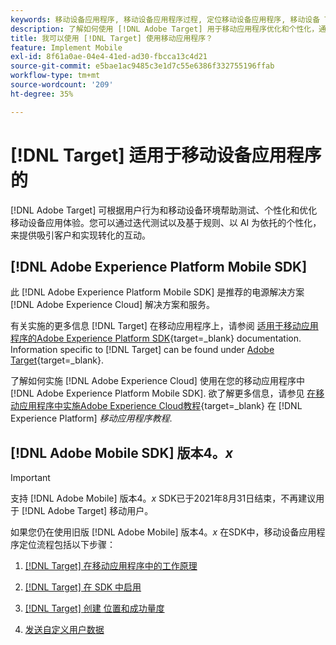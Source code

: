 ```yaml
---
keywords: 移动设备应用程序, 移动设备应用程序过程, 定位移动设备应用程序, 移动设备 Target 位置, 移动设备应用程序成功量度
description: 了解如何使用 [!DNL Adobe Target] 用于移动应用程序优化和个性化，通过迭代测试以及基于规则和AI支持的个性化。
title: 我可以使用 [!DNL Target] 使用移动应用程序？
feature: Implement Mobile
exl-id: 8f61a0ae-04e4-41ed-ad30-fbcca13c4d21
source-git-commit: e5bae1ac9485c3e1d7c55e6386f332755196ffab
workflow-type: tm+mt
source-wordcount: '209'
ht-degree: 35%

---
```


# [!DNL Target] 适用于移动设备应用程序的

[!DNL Adobe Target] 可根据用户行为和移动设备环境帮助测试、个性化和优化移动设备应用体验。您可以通过迭代测试以及基于规则、以 AI 为依托的个性化，来提供吸引客户和实现转化的互动。

## [!DNL Adobe Experience Platform Mobile SDK]

此 [!DNL Adobe Experience Platform Mobile SDK] 是推荐的电源解决方案 [!DNL Adobe Experience Cloud] 解决方案和服务。

有关实施的更多信息 [!DNL Target] 在移动应用程序上，请参阅 [适用于移动应用程序的Adobe Experience Platform SDK](https://developer.adobe.com/client-sdks/documentation/){target=_blank} documentation. Information specific to [!DNL Target] can be found under [Adobe Target](https://developer.adobe.com/client-sdks/documentation/adobe-target/){target=_blank}.

了解如何实施 [!DNL Adobe Experience Cloud] 使用在您的移动应用程序中 [!DNL Adobe Experience Platform Mobile SDK]. 欲了解更多信息，请参见 [在移动应用程序中实施Adobe Experience Cloud教程](https://experienceleague.adobe.com/docs/platform-learn/implement-mobile-sdk/overview.html){target=_blank} 在 [!DNL Experience Platform] *移动应用程序教程*.

## [!DNL Adobe Mobile SDK] 版本4。*x*

>[!IMPORTANT]
>
>支持 [!DNL Adobe Mobile] 版本4。*x* SDK已于2021年8月31日结束，不再建议用于 [!DNL Adobe Target] 移动用户。
>
>如果您仍在使用旧版 [!DNL Adobe Mobile] 版本4。*x* 在SDK中，移动设备应用程序定位流程包括以下步骤：
>
>1. [ [!DNL Target]  在移动应用程序中的工作原理](/help/dev/implement/mobile/how-target-works-mobile-apps.md)
>1. [ [!DNL Target] 在 SDK 中启用 ](/help/dev/implement/mobile/enable-target-in-sdk.md)
>
>1. [ [!DNL Target] 创建 位置和成功量度](/help/dev/implement/mobile/mobile-create-location-and-metric.md)
>
>1. [发送自定义用户数据](/help/dev/implement/mobile/mobile-custom-user-data.md)
